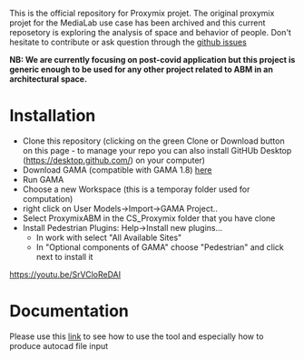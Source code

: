 This is the official repository for Proxymix projet. The original proxymix projet for the MediaLab use case has been archived and this current reposetory is exploring the analysis of space and behavior of people. Don't hesitate to contribute or ask question through the [github issues](https://github.com/CityScope/CS_Proxymix/issues) 

**NB: We are currently focusing on post-covid application but this project is generic enough to be used for any other project related to ABM in an architectural space.**

# Installation
  - Clone this repository (clicking on the green Clone or Download button on this page -  to manage your repo you can also install GitHUb Desktop (https://desktop.github.com/) on your computer) 
  - Download GAMA (compatible with GAMA 1.8) [here](https://gama-platform.github.io/download)
  - Run GAMA
  - Choose a new Workspace (this is a temporay folder used for computation)
  - right click on User Models->Import->GAMA Project..
  - Select ProxymixABM in the CS_Proxymix folder that you have clone
  - Install Pedestrian Plugins: Help->Install new plugins...
      - In work with select "All Available Sites"
      - In "Optional components of GAMA" choose "Pedestrian" and click next to install it

https://youtu.be/SrVCloReDAI

# Documentation
Please use this [link](https://github.com/CityScope/CS_Proxymix/wiki) to see how to use the tool and especially how to produce autocad file input


